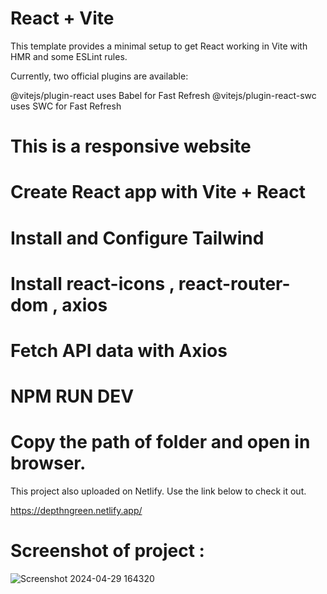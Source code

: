 # React + Vite

This template provides a minimal setup to get React working in Vite with HMR and some ESLint rules.

Currently, two official plugins are available:

@vitejs/plugin-react uses Babel for Fast Refresh
@vitejs/plugin-react-swc uses SWC for Fast Refresh

# This is a responsive website 
# Create React app with Vite + React
# Install and Configure Tailwind 
# Install react-icons , react-router-dom , axios
# Fetch API data with Axios
# NPM RUN DEV

# Copy the path of folder and open in browser.

This project also uploaded on Netlify. Use the link below to check it out.

https://depthngreen.netlify.app/


# Screenshot of project :
![Screenshot 2024-04-29 164320](https://github.com/vishavk1992/depthngreen/assets/148455293/f88c6e9c-2aac-4d6c-8224-a7f6f8cbd039)






 
